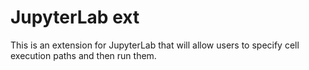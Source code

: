 # JupyterLab ext
This is an extension for JupyterLab that will allow users to specify cell execution paths and then run them.
